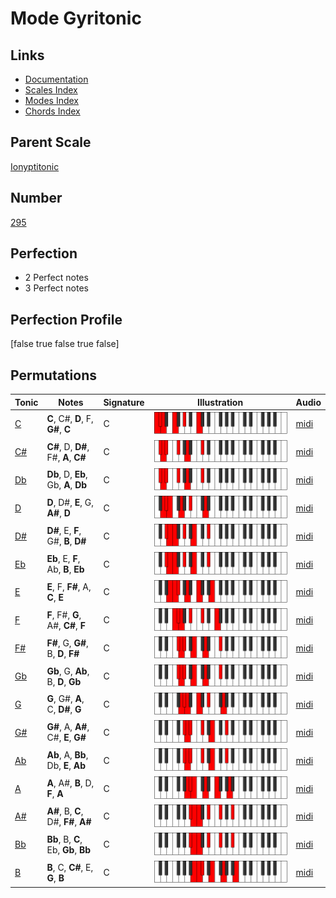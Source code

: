# Mode Gyritonic

## Links

- [Documentation](index.md)
- [Scales Index](Scales.md)
- [Modes Index](Modes.md)
- [Chords Index](Chords.md)

## Parent Scale

[Ionyptitonic](ScaleIonyptitonic.md)

## Number

[295](https://ianring.com/musictheory/scales/295)

## Perfection

- 2 Perfect notes
- 3 Perfect notes

## Perfection Profile

[false true false true false]

## Permutations

| Tonic | Notes | Signature | Illustration | Audio |
|-------|-------|-----------|--------------|-------|
| [C](ModeCNaturalGyritonic.md) | **C**, C#, **D**, F, **G#**, **C** | C | ![CNaturalGyritonic](ModeCNaturalGyritonic.png) | [midi](https://github.com/edipermadi/music/blob/main/docs/ModeCNaturalGyritonic.mid?raw=true) |
| [C#](ModeCSharpGyritonic.md) | **C#**, D, **D#**, F#, **A**, **C#** | C | ![CSharpGyritonic](ModeCSharpGyritonic.png) | [midi](https://github.com/edipermadi/music/blob/main/docs/ModeCSharpGyritonic.mid?raw=true) |
| [Db](ModeDFlatGyritonic.md) | **Db**, D, **Eb**, Gb, **A**, **Db** | C | ![DFlatGyritonic](ModeDFlatGyritonic.png) | [midi](https://github.com/edipermadi/music/blob/main/docs/ModeDFlatGyritonic.mid?raw=true) |
| [D](ModeDNaturalGyritonic.md) | **D**, D#, **E**, G, **A#**, **D** | C | ![DNaturalGyritonic](ModeDNaturalGyritonic.png) | [midi](https://github.com/edipermadi/music/blob/main/docs/ModeDNaturalGyritonic.mid?raw=true) |
| [D#](ModeDSharpGyritonic.md) | **D#**, E, **F**, G#, **B**, **D#** | C | ![DSharpGyritonic](ModeDSharpGyritonic.png) | [midi](https://github.com/edipermadi/music/blob/main/docs/ModeDSharpGyritonic.mid?raw=true) |
| [Eb](ModeEFlatGyritonic.md) | **Eb**, E, **F**, Ab, **B**, **Eb** | C | ![EFlatGyritonic](ModeEFlatGyritonic.png) | [midi](https://github.com/edipermadi/music/blob/main/docs/ModeEFlatGyritonic.mid?raw=true) |
| [E](ModeENaturalGyritonic.md) | **E**, F, **F#**, A, **C**, **E** | C | ![ENaturalGyritonic](ModeENaturalGyritonic.png) | [midi](https://github.com/edipermadi/music/blob/main/docs/ModeENaturalGyritonic.mid?raw=true) |
| [F](ModeFNaturalGyritonic.md) | **F**, F#, **G**, A#, **C#**, **F** | C | ![FNaturalGyritonic](ModeFNaturalGyritonic.png) | [midi](https://github.com/edipermadi/music/blob/main/docs/ModeFNaturalGyritonic.mid?raw=true) |
| [F#](ModeFSharpGyritonic.md) | **F#**, G, **G#**, B, **D**, **F#** | C | ![FSharpGyritonic](ModeFSharpGyritonic.png) | [midi](https://github.com/edipermadi/music/blob/main/docs/ModeFSharpGyritonic.mid?raw=true) |
| [Gb](ModeGFlatGyritonic.md) | **Gb**, G, **Ab**, B, **D**, **Gb** | C | ![GFlatGyritonic](ModeGFlatGyritonic.png) | [midi](https://github.com/edipermadi/music/blob/main/docs/ModeGFlatGyritonic.mid?raw=true) |
| [G](ModeGNaturalGyritonic.md) | **G**, G#, **A**, C, **D#**, **G** | C | ![GNaturalGyritonic](ModeGNaturalGyritonic.png) | [midi](https://github.com/edipermadi/music/blob/main/docs/ModeGNaturalGyritonic.mid?raw=true) |
| [G#](ModeGSharpGyritonic.md) | **G#**, A, **A#**, C#, **E**, **G#** | C | ![GSharpGyritonic](ModeGSharpGyritonic.png) | [midi](https://github.com/edipermadi/music/blob/main/docs/ModeGSharpGyritonic.mid?raw=true) |
| [Ab](ModeAFlatGyritonic.md) | **Ab**, A, **Bb**, Db, **E**, **Ab** | C | ![AFlatGyritonic](ModeAFlatGyritonic.png) | [midi](https://github.com/edipermadi/music/blob/main/docs/ModeAFlatGyritonic.mid?raw=true) |
| [A](ModeANaturalGyritonic.md) | **A**, A#, **B**, D, **F**, **A** | C | ![ANaturalGyritonic](ModeANaturalGyritonic.png) | [midi](https://github.com/edipermadi/music/blob/main/docs/ModeANaturalGyritonic.mid?raw=true) |
| [A#](ModeASharpGyritonic.md) | **A#**, B, **C**, D#, **F#**, **A#** | C | ![ASharpGyritonic](ModeASharpGyritonic.png) | [midi](https://github.com/edipermadi/music/blob/main/docs/ModeASharpGyritonic.mid?raw=true) |
| [Bb](ModeBFlatGyritonic.md) | **Bb**, B, **C**, Eb, **Gb**, **Bb** | C | ![BFlatGyritonic](ModeBFlatGyritonic.png) | [midi](https://github.com/edipermadi/music/blob/main/docs/ModeBFlatGyritonic.mid?raw=true) |
| [B](ModeBNaturalGyritonic.md) | **B**, C, **C#**, E, **G**, **B** | C | ![BNaturalGyritonic](ModeBNaturalGyritonic.png) | [midi](https://github.com/edipermadi/music/blob/main/docs/ModeBNaturalGyritonic.mid?raw=true) |
